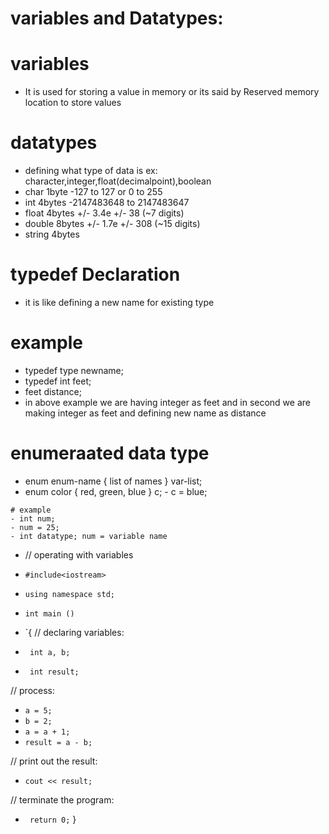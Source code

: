 # variables and Datatypes:
# variables
  - It is used for storing a value in memory or its said by Reserved memory location to store values
   # datatypes
   - defining what type of data is ex: character,integer,float(decimalpoint),boolean
   - char 	1byte 	-127 to 127 or 0 to 255
   - int 	4bytes 	-2147483648 to 2147483647
   - float 4bytes 	+/- 3.4e +/- 38 (~7 digits)
   - double 8bytes 	+/- 1.7e +/- 308 (~15 digits)
   - string 4bytes
   # typedef Declaration
   - it is like defining a new name for existing type
   
   
   # example
   - typedef type newname; 
   - typedef int feet;
   - feet distance;
   - in above example we are having integer as feet and in second we are making integer as feet and defining new name as distance
   
   
   # enumeraated data type
   - enum enum-name { list of names } var-list;
   - enum color { red, green, blue } c;
    - c = blue;
    
    
    
    # example
    - int num;
    - num = 25;
    - int datatype; num = variable name
    
  - // operating with variables

- `#include<iostream>`
- `using namespace std;`

- `int main ()`
- `{
  // declaring variables:
-  ` int a, b;`
-  ` int result;`

  // process:
- `a = 5;`
-  `b = 2;`
 -  `a = a + 1;`
-  `result = a - b;`

  // print out the result:
 - `cout << result;`

  // terminate the program:
- ` return 0;`
}
